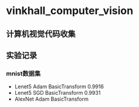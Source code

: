 # vinkhall_computer_vision
## 计算机视觉代码收集

## 实验记录
### mnist数据集
* Lenet5 Adam BasicTransform 0.9916
* Lenet5 SGD BasicTransform 0.9931
* AlexNet Adam BasicTransform 
